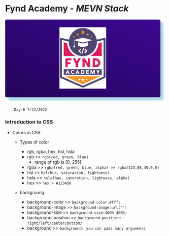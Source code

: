 # Fynd Academy - _MEVN Stack_

<center>

<div style="padding:25px 0 25px 0 ;background: linear-gradient(25deg, #000000, #5d0ce4);background-size: 400% 400%;color:#fff;border-radius:5px;box-shadow: 10px 10px 5px lightblue;">

<img style="background:transparent" src="../assets/6037ed523cde7f1958341705_logo-removebg-preview.png" height="200"/>


</div>
</center>
<br/>

        Day-6 7/12/2022

### Introduction to CSS

* Colors in CSS
  * Types of color
    * rgb, rgba, hex, hsl, hsla
    * rgb >> `rgb(red, green, blue)`
      * range of rgb is [0, 255]
    * rgba >> `rgba(red, green, blue, alpha) >> rgba(123,85,45,0.5)`
    * hsl >> `hsl(hue, saturation, lightness)`
    * hsla >> `hsla(hue, saturation, lightness, alpha)`
    * hex >> `hex > #123456`
  
  * backgroung 
    * background-color >> `background-color:#fff;`
    * background-image >> `background-image:url('')`
    * background-size >> `background-size:400% 400%;`
    * background-position >> `background-position: right/left/center/bottom/`
    * background >> `background: you can pass many arguments`